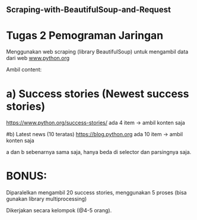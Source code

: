 ## Scraping-with-BeautifulSoup-and-Request
# Tugas 2 Pemograman Jaringan
Menggunakan web scraping (library BeautifulSoup) untuk mengambil data dari web www.python.org

Ambil content:

# a) Success stories (Newest success stories)
https://www.python.org/success-stories/
ada 4 item -> ambil konten saja

#b) Latest news (10 teratas)
https://blog.python.org
ada 10 item -> ambil konten saja

a dan b sebenarnya sama saja, hanya beda di selector dan parsingnya saja.

# BONUS:

Diparalelkan mengambil 20 success stories, menggunakan 5 proses (bisa gunakan library multiprocessing)

Dikerjakan secara kelompok (@4-5 orang).


